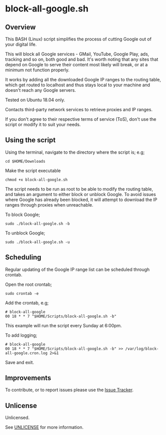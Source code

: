 # block-all-google.sh

## Overview
This BASH (Linux) script simplifies the process of cutting Google out of your digital life.

This will block all Google services - GMail, YouTube, Google Play, ads, tracking and so on, both good and bad.
It's worth noting that any sites that depend on Google to serve their content most likely will break, or at a minimum not function properly.

It works by adding all the downloaded Google IP ranges to the routing table, which get routed to localhost and thus stays local to your machine and doesn't reach any Google servers.

Tested on Ubuntu 18.04 only.

Contacts third-party network services to retrieve proxies and IP ranges.

If you don't agree to their respective terms of service (ToS), don't use the script or modify it to suit your needs.

## Using the script
Using the terminal, navigate to the directory where the script is; e.g;
```
cd $HOME/Downloads
```

Make the script executable
```
chmod +x block-all-google.sh
```

The script needs to be run as root to be able to modify the routing table, and takes an argument to either block or unblock Google.
To avoid issues where Google has already been blocked, it will attempt to download the IP ranges through proxies when unreachable.

To block Google;
```
sudo ./block-all-google.sh -b
```

To unblock Google;
```
sudo ./block-all-google.sh -u
```

## Scheduling
Regular updating of the Google IP range list can be scheduled through crontab.

Open the root crontab;
```
sudo crontab -e
```

Add the crontab, e.g;
```
# block-all-google
00 18 * * 7 "$HOME/Scripts/block-all-google.sh -b"
```

This example will run the script every Sunday at 6:00pm.

To add logging;
```
# block-all-google
00 18 * * 7 "$HOME/Scripts/block-all-google.sh -b" >> /var/log/block-all-google.cron.log 2>&1
```
Save and exit.

## Improvements
To contribute, or to report issues please use the [Issue Tracker](https://github.com/wesaphzt/block-all-google/issues/).

## Unlicense
Unlicensed.

See [UNLICENSE](https://github.com/wesaphzt/block-all-google/UNLICENSE) for more information.
